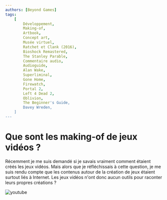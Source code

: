 ```yaml
---
authors: [Beyond Games]
tags:
    [
        Développement,
        Making-of,
        Artbook,
        Concept art,
        Musée virtuel,
        Ratchet et Clank (2016),
        Bioshock Remastered,
        The Stanley Parable,
        Commentaire audio,
        Audioguide,
        Alan Wake,
        Superliminal,
        Gone Home,
        Firewatch,
        Portal 2,
        Left 4 Dead 2,
        Oblivion,
        The Beginner's Guide,
        Davey Wreden,
    ]
---
```


# Que sont les making-of de jeux vidéos ?

Récemment je me suis demandé si je savais vraiment comment étaient créés les jeux vidéos.
Mais alors que je réfléchissais à cette question, je me suis rendu compte que les contenus autour de la création de jeux étaient surtout liés à Internet. Les jeux vidéos n'ont donc aucun outils pour raconter leurs propres créations ?

![youtube](https://www.youtube.com/watch?v=GV3jzC9IZ_M)
